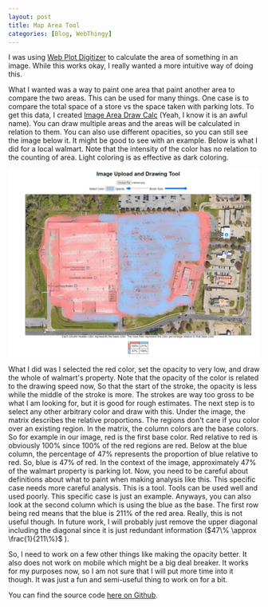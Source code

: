 ```yaml
---
layout: post
title: Map Area Tool
categories: [Blog, WebThingy]
---
```


I was using [Web Plot Digitizer](https://apps.automeris.io/wpd4/) to calculate the area of something in an image. While this works okay, I really wanted a more intuitive way of doing this.

<!-- more -->

What I wanted was a way to paint one area that paint another area to compare the two areas. This can be used for many things. One case is to compare the total space of a store vs the space taken with parking lots. To get this data, I created [Image Area Draw Calc](https://zachstrout.com/Image-Area-Draw-Calc/) (Yeah, I know it is an awful name). You can draw multiple areas and the areas will be calculated in relation to them. You can also use different opacities, so you can still see the image below it. It might be good to see with an example. Below is what I did for a local walmart. Note that the intensity of the color has no relation to the counting of area. Light coloring is as effective as dark coloring.  

![walmart](/images/WalmartmarkedUp.png)

What I did was I selected the red color, set the opacity to very low, and draw the whole of walmart's property. Note that the opacity of the color is related to the drawing speed now, So that the start of the stroke, the opacity is less while the middle of the stroke is more. The strokes are way too gross to be what I am looking for, but it is good for rough estimates. The next step is to select any other arbitrary color and draw with this. Under the image, the matrix describes the relative proportions. The regions don't care if you color over an existing region. In the matrix, the column colors are the base colors. So for example in our image, red is the first base color. Red relative to red is obviously 100% since 100% of the red regions are red. Below at the blue column, the percentage of 47% represents the proportion of blue relative to red. So, blue is 47% of red. In the context of the image, approximately 47% of the walmart property is parking lot. Now, you need to be careful about definitions about what to paint when making analysis like this. This specific case needs more careful analysis. This is a tool. Tools can be used well and used poorly. This specific case is just an example. Anyways, you can also look at the second column which is using the blue as the base. The first row being red means that the blue is 211% of the red area. Really, this is not useful though. In future work, I will probably just remove the upper diagonal including the diagonal since it is just redundant information ($47\% \approx \frac{1}{211\%}$ ).

So, I need to work on a few other things like making the opacity better. It also does not work on mobile which might be a big deal breaker. It works for my purposes now, so I am not sure that I will put more time into it though. It was just a fun and semi-useful thing to work on for a bit. 

You can find the source code [here on Github](https://github.com/RTnhN/Image-Area-Draw-Calc/issues).


